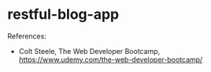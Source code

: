 # restful-blog-app

References:

- Colt Steele, The Web Developer Bootcamp, https://www.udemy.com/the-web-developer-bootcamp/
